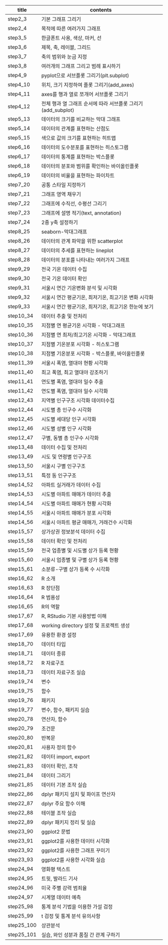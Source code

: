 |title|contents|
|--|--|
|step2_3|기본 그래프 그리기|
|step2_4|목적에 따른 여러가지 그래프|
|step3_5|한글폰트 사용, 색상, 마커, 선|
|step3_6|제목, 축, 레이블, 그리드|
|step3_7|축의 범위와 눈금 지정|
|step3_8|여러개의 그래프 그리고 범례 표시하기|
|step4_9|pyplot으로 서브플롯 그리기(plt.subplot)|
|step4_10|위치, 크기 지정하여 플롯 그리기(add_axes)|
|step4_11|axes를 행과 열로 쪼개어 서브플롯 그리기|
|step4_12|전체 행과 열 그래프 순서에 따라 서브플롯 그리기(add_subplot)|
|step5_13|데이터의 크기를 비교하는 막대 그래프|
|step5_14|데이터의 관계를 표현하는 산점도|
|step5_15|색으로 값의 크기를 표현하는 히트맵|
|step6_16|데이터의 도수분포를 표현하는 히스토그램|
|step6_17|데이터의 통계를 표현하는 박스플롯|
|step6_18|데이터의 분포와 범위를 확인하는 바이올린플롯|
|step6_19|데이터의 비율을 표현하는 파이차트|
|step7_20|공통 스타일 지정하기|
|step7_21|그래프 영역 채우기|
|step7_22|그래프에 수직선, 수평선 그리기|
|step7_23|그래프에 설명 적기(text, annotation)|
|step7_24|2중 y축 설정하기|
|step8_25|seaborn-막대그래프|
|step8_26|데이터의 관계 파악을 위한 scatterplot|
|step8_27|데이터의 추세를 표현하는 lineplot|
|step8_28|데이터의 분포를 나타내는 여러가지 그래프|
|step9_29|전국 기온 데이터 수집|
|step9_30|전국 기온 데이터 확인|
|step9_31|서울시 연간 기온변화 분석 및 시각화|
|step9_32|서울시 연간 평균기온, 최저기온, 최고기온 변화 시각화|
|step9_33|서울시 연간 평균기온, 최저기온, 최고기온 한눈에 보기|
|step10_34|데이터 추출 및 전처리|
|step10_35|지점별 연 평균기온 시각화 - 막대그래프|
|step10_36|지점별 연 최저/최고기온 시각화 - 막대그래프|
|step10_37|지점별 기온분포 시각화 - 히스토그램|
|step10_38|지점별 기온분포 시각화 - 박스플롯, 바이올린플롯|
|step11_39|서울시 폭염, 열대야 현황 시각화|
|step11_40|최고 폭염, 최고 열대야 강조하기|
|step11_41|연도별 폭염, 열대야 일수 추출|
|step11_42|연도별 폭염, 열대야 일수 시각화|
|step12_43|지역별 인구구조 시각화 데이터수집|
|step12_44|시도별 총 인구수 시각화|
|step12_45|시도별 세대당 인구 시각화|
|step12_46|시도별 성별 인구 시각화|
|step12_47|구별, 동별 총 인구수 시각화|
|step13_48|데이터 수집 및 전처리|
|step13_49|시도 및 연령별 인구구조|
|step13_50|서울시 구별 인구구조|
|step13_51|특정 동 인구구조|
|step14_52|아파트 실거래가 데이터 수집|
|step14_53|시도별 아파트 매매가 데이터 추출|
|step14_54|시도별 아파트 매매가 현황 시각화|
|step14_55|서울시 아파트 매매가 분포 시각화|
|step14_56|서울시 아파트 평균 매매가, 거래건수 시각화|
|step15_57|상가상권 정보분석 데이터 수집|
|step15_58|데이터 확인 및 전처리|
|step15_59|전국 업종별 및 시도별 상가 등록 현황|
|step15_60|서울시 업종별 및 구별 상가 등록 현황|
|step15_61|소분류-구별 상가 등록 수 시각화|
|step16_62|R 소개|
|step16_63|R 장단점|
|step16_64|R 범용성|
|step16_65|R의 역할|
|step17_67|R, RStudio 기본 사용방법 이해|
|step17_68|working directory 설정 및 프로젝트 생성|
|step17_69|유용한 환경 설정|
|step18_70|데이터 타입|
|step18_71|데이터 종류|
|step18_72|R 자료구조|
|step18_73|데이터 자료구조 실습|
|step19_74|변수|
|step19_75|함수|
|step19_76|패키지|
|step19_77|변수, 함수, 패키지 실습|
|step20_78|연산자, 함수|
|step20_79|조건문|
|step20_80|반복문|
|step20_81|사용자 정의 함수|
|step21_82|데이터 import, export|
|step21_83|데이터 확인, 조작|
|step21_84|데이터 그리기|
|step21_85|데이터 기본 조작 실습|
|step22_86|dplyr 패키지 설치 및 파이프 연산자|
|step22_87|dplyr 주요 함수 이해|
|step22_88|테이블 조작 실습|
|step22_89|dplyr 패키지 정리 및 실습|
|step23_90|ggplot2 문법|
|step23_91|ggplot2를 사용한 데이터 시각화|
|step23_92|ggplot2를 사용한 그래프 꾸미기|
|step23_93|ggplot2를 사용한 시각화 실습|
|step24_94|영화평 텍스트|
|step24_95|트윗, 발라드 기사|
|step24_96|미국 주별 강력 범죄율|
|step24_97|시계열 데이터 예측|
|step25_98|통계 분석 기법을 이용한 가설 검정|
|step25_99|t 검정 및 통계 분석 유의사항|
|step25_100|상관분석|
|step25_101|실습, 와인 성분과 품질 간 관계 구하기|